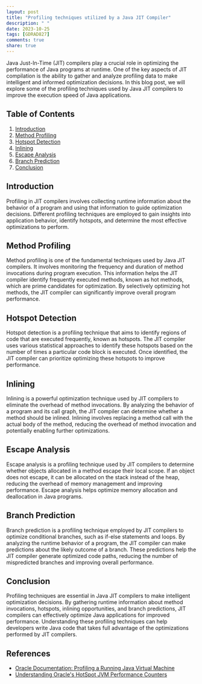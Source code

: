 ```yaml
---
layout: post
title: "Profiling techniques utilized by a Java JIT Compiler"
description: " "
date: 2023-10-25
tags: [GDRAD827]
comments: true
share: true
---
```


Java Just-In-Time (JIT) compilers play a crucial role in optimizing the performance of Java programs at runtime. One of the key aspects of JIT compilation is the ability to gather and analyze profiling data to make intelligent and informed optimization decisions. In this blog post, we will explore some of the profiling techniques used by Java JIT compilers to improve the execution speed of Java applications.

## Table of Contents
1. [Introduction](#introduction)
2. [Method Profiling](#method-profiling)
3. [Hotspot Detection](#hotspot-detection)
4. [Inlining](#inlining)
5. [Escape Analysis](#escape-analysis)
6. [Branch Prediction](#branch-prediction)
7. [Conclusion](#conclusion)

## Introduction<a name="introduction"></a>
Profiling in JIT compilers involves collecting runtime information about the behavior of a program and using that information to guide optimization decisions. Different profiling techniques are employed to gain insights into application behavior, identify hotspots, and determine the most effective optimizations to perform.

## Method Profiling<a name="method-profiling"></a>
Method profiling is one of the fundamental techniques used by Java JIT compilers. It involves monitoring the frequency and duration of method invocations during program execution. This information helps the JIT compiler identify frequently executed methods, known as hot methods, which are prime candidates for optimization. By selectively optimizing hot methods, the JIT compiler can significantly improve overall program performance.

## Hotspot Detection<a name="hotspot-detection"></a>
Hotspot detection is a profiling technique that aims to identify regions of code that are executed frequently, known as hotspots. The JIT compiler uses various statistical approaches to identify these hotspots based on the number of times a particular code block is executed. Once identified, the JIT compiler can prioritize optimizing these hotspots to improve performance.

## Inlining<a name="inlining"></a>
Inlining is a powerful optimization technique used by JIT compilers to eliminate the overhead of method invocations. By analyzing the behavior of a program and its call graph, the JIT compiler can determine whether a method should be inlined. Inlining involves replacing a method call with the actual body of the method, reducing the overhead of method invocation and potentially enabling further optimizations.

## Escape Analysis<a name="escape-analysis"></a>
Escape analysis is a profiling technique used by JIT compilers to determine whether objects allocated in a method escape their local scope. If an object does not escape, it can be allocated on the stack instead of the heap, reducing the overhead of memory management and improving performance. Escape analysis helps optimize memory allocation and deallocation in Java programs.

## Branch Prediction<a name="branch-prediction"></a>
Branch prediction is a profiling technique employed by JIT compilers to optimize conditional branches, such as if-else statements and loops. By analyzing the runtime behavior of a program, the JIT compiler can make predictions about the likely outcome of a branch. These predictions help the JIT compiler generate optimized code paths, reducing the number of mispredicted branches and improving overall performance.

## Conclusion<a name="conclusion"></a>
Profiling techniques are essential in Java JIT compilers to make intelligent optimization decisions. By gathering runtime information about method invocations, hotspots, inlining opportunities, and branch predictions, JIT compilers can effectively optimize Java applications for improved performance. Understanding these profiling techniques can help developers write Java code that takes full advantage of the optimizations performed by JIT compilers.

## References
- [Oracle Documentation: Profiling a Running Java Virtual Machine](https://docs.oracle.com/goldengate/1212/gg-winux/GDRAD/java_jvm_diag.htm#GDRAD827)
- [Understanding Oracle's HotSpot JVM Performance Counters](https://www.baeldung.com/java-jvm-performance-counters)